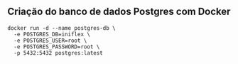 ## Criação do banco de dados Postgres com Docker

```
docker run -d --name postgres-db \
  -e POSTGRES_DB=iniflex \
  -e POSTGRES_USER=root \
  -e POSTGRES_PASSWORD=root \
  -p 5432:5432 postgres:latest
```